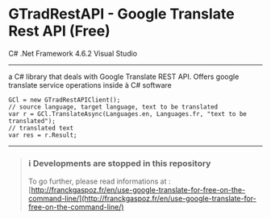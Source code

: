 # GTradRestAPI - Google Translate Rest API (Free) 
C# .Net Framework 4.6.2
Visual Studio
<hr>

a C# library that deals with Google Translate REST API. Offers google translate service operations inside à C# software

```CSharp
GCl = new GTradRestAPIClient();
// source language, target language, text to be translated
var r = GCl.TranslateAsync(Languages.en, Languages.fr, "text to be translated");
// translated text
var res = r.Result; 
```

<hr>

> ### :information_source: Developments are stopped in this repository
> To go further, please read informations at : [http://franckgaspoz.fr/en/use-google-translate-for-free-on-the-command-line/](http://franckgaspoz.fr/en/use-google-translate-for-free-on-the-command-line/)
